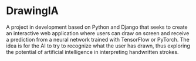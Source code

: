 # DrawingIA
A project in development based on Python and Django that seeks to create an interactive web application where users can draw on screen and receive a prediction from a neural network trained with TensorFlow or PyTorch. The idea is for the AI ​​to try to recognize what the user has drawn, thus exploring the potential of artificial intelligence in interpreting handwritten strokes.
